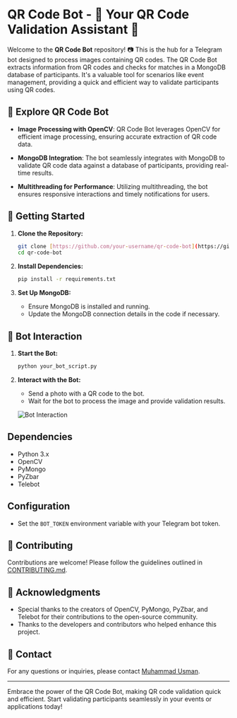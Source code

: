 # QR Code Bot - 🤖 Your QR Code Validation Assistant 🚀

Welcome to the **QR Code Bot** repository! 📷 This is the hub for a Telegram bot designed to process images containing QR codes. The QR Code Bot extracts information from QR codes and checks for matches in a MongoDB database of participants. It's a valuable tool for scenarios like event management, providing a quick and efficient way to validate participants using QR codes.

## 🌟 Explore QR Code Bot

- **Image Processing with OpenCV**: QR Code Bot leverages OpenCV for efficient image processing, ensuring accurate extraction of QR code data.

- **MongoDB Integration**: The bot seamlessly integrates with MongoDB to validate QR code data against a database of participants, providing real-time results.

- **Multithreading for Performance**: Utilizing multithreading, the bot ensures responsive interactions and timely notifications for users.

## 🚀 Getting Started

1. **Clone the Repository:**
   ```bash
   git clone [https://github.com/your-username/qr-code-bot](https://github.com/MuhammadUsmanRafi/QRCodeBot).git
   cd qr-code-bot
   ```

2. **Install Dependencies:**
   ```bash
   pip install -r requirements.txt
   ```

3. **Set Up MongoDB:**
   - Ensure MongoDB is installed and running.
   - Update the MongoDB connection details in the code if necessary.

## 📸 Bot Interaction

1. **Start the Bot:**
   ```bash
   python your_bot_script.py
   ```

2. **Interact with the Bot:**
   - Send a photo with a QR code to the bot.
   - Wait for the bot to process the image and provide validation results.

   ![Bot Interaction](/path/to/bot_interaction_screenshot.png)

## Dependencies

- Python 3.x
- OpenCV
- PyMongo
- PyZbar
- Telebot

## Configuration

- Set the `BOT_TOKEN` environment variable with your Telegram bot token.

## 🤝 Contributing

Contributions are welcome! Please follow the guidelines outlined in [CONTRIBUTING.md](CONTRIBUTING.md).


## 🙏 Acknowledgments

- Special thanks to the creators of OpenCV, PyMongo, PyZbar, and Telebot for their contributions to the open-source community.
- Thanks to the developers and contributors who helped enhance this project.

## 📧 Contact

For any questions or inquiries, please contact [Muhammad Usman](mailto:musmanrajputt490@gmail.com).

---

Embrace the power of the QR Code Bot, making QR code validation quick and efficient. Start validating participants seamlessly in your events or applications today!

